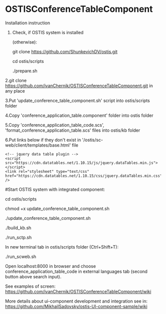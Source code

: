 # OSTISConferenceTableComponent
Installation instruction

1. Check, if OSTIS system is installed

    (otherwise):
    
      git clone https://github.com/ShunkevichDV/ostis.git
    
      cd ostis/scripts
      
      ./prepare.sh
      

2.git clone https://github.com/ivanChernik/OSTISConferenceTableComponent.git in any place

3.Put 'update_conference_table_component.sh' script into ostis/scripts folder

4.Copy 'conference_application_table.component' folder into ostis folder

5.Copy 'conference_application_table_code.scs', 'format_conference_application_table.scs' files into ostis/kb folder

6.Put links below if they don't exist in '/ostis/sc-web/client/templates/base.html' file


    <!-- jquery data table plugin -->
    <script src="https://cdn.datatables.net/1.10.15/js/jquery.dataTables.min.js"></script>
    <link rel="stylesheet" type="text/css" href="https://cdn.datatables.net/1.10.15/css/jquery.dataTables.min.css" />


#Start OSTIS system with integrated component:

cd ostis/scripts

chmod +x update_conference_table_component.sh

./update_conference_table_component.sh

./build_kb.sh

./run_sctp.sh

In new terminal tab in ostis/scripts folder (Ctrl+Shift+T):

./run_scweb.sh

Open localhost:8000 in browser and choose conference_application_table_code in external languages tab (second button above search input).

See examples of screen: https://github.com/ivanChernik/OSTISConferenceTableComponent/wiki

More details about ui-component development and integration see in: https://github.com/MikhailSadovsky/ostis-UI-component-sample/wiki


